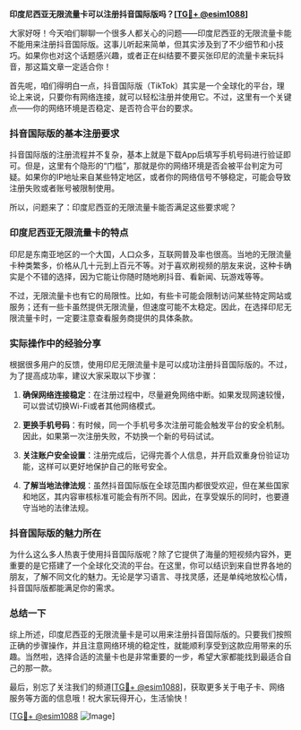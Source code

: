 **印度尼西亚无限流量卡可以注册抖音国际版吗？[[TG💪+ @esim1088](https://t.me/s/esim1088)]**

大家好呀！今天咱们聊聊一个很多人都关心的问题——印度尼西亚的无限流量卡能不能用来注册抖音国际版。这事儿听起来简单，但其实涉及到了不少细节和小技巧。如果你也对这个话题感兴趣，或者正在纠结要不要买张印尼的流量卡来玩抖音，那这篇文章一定适合你！

首先呢，咱们得明白一点，抖音国际版（TikTok）其实是一个全球化的平台，理论上来说，只要你有网络连接，就可以轻松注册并使用它。不过，这里有一个关键点——你的网络环境是否稳定、是否符合平台的要求。

### 抖音国际版的基本注册要求

抖音国际版的注册流程并不复杂，基本上就是下载App后填写手机号码进行验证即可。但是，这里有个隐形的“门槛”，那就是你的网络环境是否会被平台判定为可疑。如果你的IP地址来自某些特定地区，或者你的网络信号不够稳定，可能会导致注册失败或者账号被限制使用。

所以，问题来了：印度尼西亚的无限流量卡能否满足这些要求呢？

### 印度尼西亚无限流量卡的特点

印尼是东南亚地区的一个大国，人口众多，互联网普及率也很高。当地的无限流量卡种类繁多，价格从几十元到上百元不等。对于喜欢刷视频的朋友来说，这种卡确实是个不错的选择，因为它能让你随时随地刷抖音、看新闻、玩游戏等等。

不过，无限流量卡也有它的局限性。比如，有些卡可能会限制访问某些特定网站或服务；还有一些卡虽然提供无限流量，但速度可能不太稳定。因此，在选择印尼无限流量卡时，一定要注意查看服务商提供的具体条款。

### 实际操作中的经验分享

根据很多用户的反馈，使用印尼无限流量卡是可以成功注册抖音国际版的。不过，为了提高成功率，建议大家采取以下步骤：

1. **确保网络连接稳定**：在注册过程中，尽量避免网络中断。如果发现网速较慢，可以尝试切换Wi-Fi或者其他网络模式。
   
2. **更换手机号码**：有时候，同一个手机号多次注册可能会触发平台的安全机制。因此，如果第一次注册失败，不妨换一个新的号码试试。

3. **关注账户安全设置**：注册完成后，记得完善个人信息，并开启双重身份验证功能，这样可以更好地保护自己的账号安全。

4. **了解当地法律法规**：虽然抖音国际版在全球范围内都很受欢迎，但在某些国家和地区，其内容审核标准可能会有所不同。因此，在享受娱乐的同时，也要遵守当地的法律法规。

### 抖音国际版的魅力所在

为什么这么多人热衷于使用抖音国际版呢？除了它提供了海量的短视频内容外，更重要的是它搭建了一个全球化交流的平台。在这里，你可以结识到来自世界各地的朋友，了解不同文化的魅力。无论是学习语言、寻找灵感，还是单纯地放松心情，抖音国际版都能满足你的需求。

### 总结一下

综上所述，印度尼西亚的无限流量卡是可以用来注册抖音国际版的。只要我们按照正确的步骤操作，并且注意网络环境的稳定性，就能顺利享受到这款应用带来的乐趣。当然啦，选择合适的流量卡也是非常重要的一步，希望大家都能找到最适合自己的那一款。

最后，别忘了关注我们的频道[[TG💪+ @esim1088](https://t.me/s/esim1088)]，获取更多关于电子卡、网络服务等方面的信息哦！祝大家玩得开心，生活愉快！

[[TG💪+ @esim1088](https://t.me/s/esim1088) ![Image](https://i.postimg.cc/4NQfJmqS/Snipaste-2025-05-13-00-14-12.png)]
